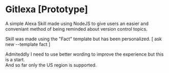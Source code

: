 
# Gitlexa [Prototype] 
A simple Alexa Skill made using NodeJS to give users an easier and conveniant method of being reminded about version control topics. 

Skill was made using the "Fact" template but has been personalized. 
[
    ask new --template 
    fact
]

Admiteddly I need to use better wording to improve the experience but this is a start.  
And so far only the US region is supported. 